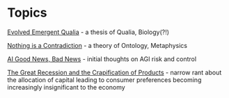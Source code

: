 # Topics

[Evolved Emergent Qualia](Evolved%20Emergent%20Qualia.md) - a thesis of Qualia, Biology(?!)

[Nothing is a Contradiction](Nothing%20is%20a%20Contradiction.md) - a theory of Ontology, Metaphysics

[AI Good News, Bad News](AI%20Good%20News%2c%20Bad%20News.md) - initial thoughts on AGI risk and control

[The Great Recession and the Crapification of Products](The%20Great%20Recession%20and%20the%20Crapification%20of%20Products.md) - narrow rant about the allocation of capital leading to consumer preferences becoming increasingly insignificant to the economy 





